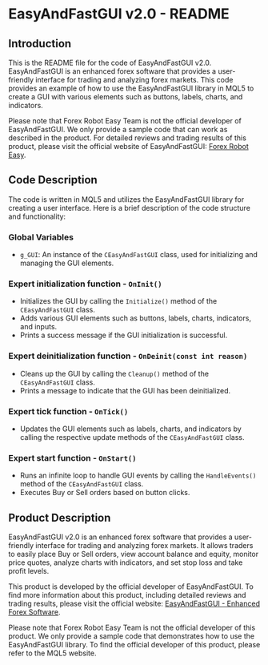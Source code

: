# EasyAndFastGUI v2.0 - README

## Introduction
This is the README file for the code of EasyAndFastGUI v2.0. EasyAndFastGUI is an enhanced forex software that provides a user-friendly interface for trading and analyzing forex markets. This code provides an example of how to use the EasyAndFastGUI library in MQL5 to create a GUI with various elements such as buttons, labels, charts, and indicators. 

Please note that Forex Robot Easy Team is not the official developer of EasyAndFastGUI. We only provide a sample code that can work as described in the product. For detailed reviews and trading results of this product, please visit the official website of EasyAndFastGUI: [Forex Robot Easy](https://www.forexroboteasy.com).

## Code Description
The code is written in MQL5 and utilizes the EasyAndFastGUI library for creating a user interface. Here is a brief description of the code structure and functionality:

### Global Variables
- `g_GUI`: An instance of the `CEasyAndFastGUI` class, used for initializing and managing the GUI elements.

### Expert initialization function - `OnInit()`
- Initializes the GUI by calling the `Initialize()` method of the `CEasyAndFastGUI` class.
- Adds various GUI elements such as buttons, labels, charts, indicators, and inputs.
- Prints a success message if the GUI initialization is successful.

### Expert deinitialization function - `OnDeinit(const int reason)`
- Cleans up the GUI by calling the `Cleanup()` method of the `CEasyAndFastGUI` class.
- Prints a message to indicate that the GUI has been deinitialized.

### Expert tick function - `OnTick()`
- Updates the GUI elements such as labels, charts, and indicators by calling the respective update methods of the `CEasyAndFastGUI` class.

### Expert start function - `OnStart()`
- Runs an infinite loop to handle GUI events by calling the `HandleEvents()` method of the `CEasyAndFastGUI` class.
- Executes Buy or Sell orders based on button clicks.

## Product Description
EasyAndFastGUI v2.0 is an enhanced forex software that provides a user-friendly interface for trading and analyzing forex markets. It allows traders to easily place Buy or Sell orders, view account balance and equity, monitor price quotes, analyze charts with indicators, and set stop loss and take profit levels.

This product is developed by the official developer of EasyAndFastGUI. To find more information about this product, including detailed reviews and trading results, please visit the official website: [EasyAndFastGUI - Enhanced Forex Software](https://forexroboteasy.com/forex-robot-review/easyandfastgui-v2-0-enhanced-forex-software-review/).

Please note that Forex Robot Easy Team is not the official developer of this product. We only provide a sample code that demonstrates how to use the EasyAndFastGUI library. To find the official developer of this product, please refer to the MQL5 website.
